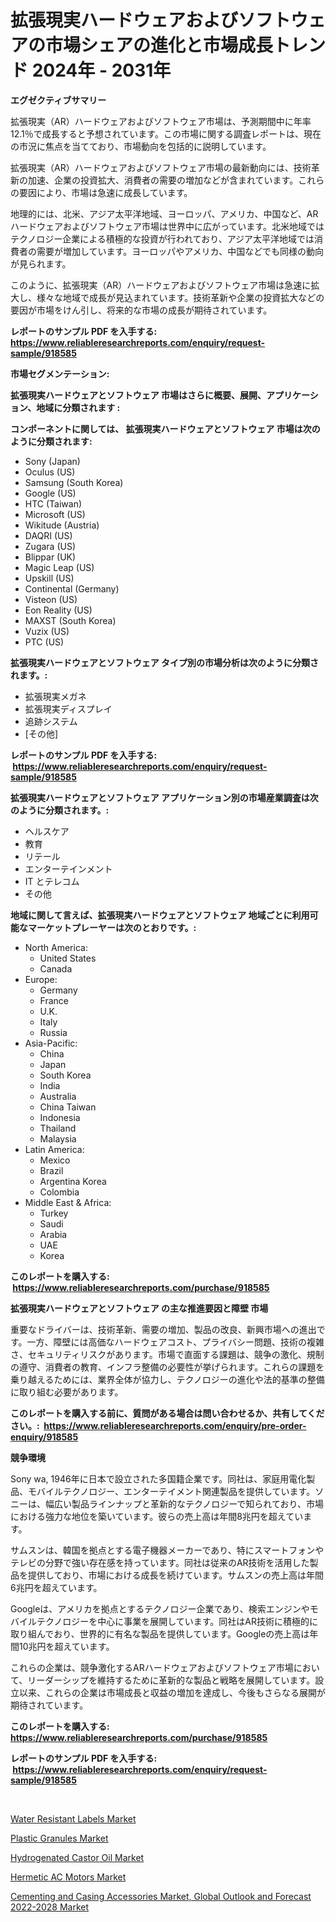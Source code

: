 <p><h1>拡張現実ハードウェアおよびソフトウェアの市場シェアの進化と市場成長トレンド 2024年 - 2031年</h1></p><p><strong>エグゼクティブサマリー</strong></p>
<p><p>拡張現実（AR）ハードウェアおよびソフトウェア市場は、予測期間中に年率12.1％で成長すると予想されています。この市場に関する調査レポートは、現在の市況に焦点を当てており、市場動向を包括的に説明しています。</p><p>拡張現実（AR）ハードウェアおよびソフトウェア市場の最新動向には、技術革新の加速、企業の投資拡大、消費者の需要の増加などが含まれています。これらの要因により、市場は急速に成長しています。</p><p>地理的には、北米、アジア太平洋地域、ヨーロッパ、アメリカ、中国など、ARハードウェアおよびソフトウェア市場は世界中に広がっています。北米地域ではテクノロジー企業による積極的な投資が行われており、アジア太平洋地域では消費者の需要が増加しています。ヨーロッパやアメリカ、中国などでも同様の動向が見られます。</p><p>このように、拡張現実（AR）ハードウェアおよびソフトウェア市場は急速に拡大し、様々な地域で成長が見込まれています。技術革新や企業の投資拡大などの要因が市場をけん引し、将来的な市場の成長が期待されています。</p></p>
<p><strong>レポートのサンプル PDF を入手する: <a href="https://www.reliableresearchreports.com/enquiry/request-sample/918585">https://www.reliableresearchreports.com/enquiry/request-sample/918585</a></strong></p>
<p><strong>市場セグメンテーション:</strong></p>
<p><strong> 拡張現実ハードウェアとソフトウェア 市場はさらに概要、展開、アプリケーション、地域に分類されます :</strong></p>
<p><strong>コンポーネントに関しては、 拡張現実ハードウェアとソフトウェア 市場は次のように分類されます: &nbsp;</strong></p>
<p><ul><li>Sony (Japan)</li><li>Oculus (US)</li><li>Samsung (South Korea)</li><li>Google (US)</li><li>HTC (Taiwan)</li><li>Microsoft (US)</li><li>Wikitude (Austria)</li><li>DAQRI (US)</li><li>Zugara (US)</li><li>Blippar (UK)</li><li>Magic Leap (US)</li><li>Upskill (US)</li><li>Continental (Germany)</li><li>Visteon (US)</li><li>Eon Reality (US)</li><li>MAXST (South Korea)</li><li>Vuzix (US)</li><li>PTC (US)</li></ul></p>
<p><strong> 拡張現実ハードウェアとソフトウェア タイプ別の市場分析は次のように分類されます。:</strong></p>
<p><ul><li>拡張現実メガネ</li><li>拡張現実ディスプレイ</li><li>追跡システム</li><li>[その他]</li></ul></p>
<p><strong>レポートのサンプル PDF を入手する: &nbsp;<a href="https://www.reliableresearchreports.com/enquiry/request-sample/918585">https://www.reliableresearchreports.com/enquiry/request-sample/918585</a></strong></p>
<p><strong> 拡張現実ハードウェアとソフトウェア アプリケーション別の市場産業調査は次のように分類されます。:</strong></p>
<p><ul><li>ヘルスケア</li><li>教育</li><li>リテール</li><li>エンターテインメント</li><li>IT とテレコム</li><li>その他</li></ul></p>
<p><strong>地域に関して言えば、拡張現実ハードウェアとソフトウェア 地域ごとに利用可能なマーケットプレーヤーは次のとおりです。:</strong></p>
<p><ul>
    <li>
        North America:
        <ul>
            <li>United States</li>
            <li>Canada</li>
        </ul>
    </li>
    <li>
        Europe:
        <ul>
            <li>Germany</li>
            <li>France</li>
            <li>U.K.</li>
            <li>Italy</li>
            <li>Russia</li>
        </ul>
    </li>
    <li>
        Asia-Pacific:
        <ul>
            <li>China</li>
            <li>Japan</li>
            <li>South Korea</li>
            <li>India</li>
            <li>Australia</li>
            <li>China Taiwan</li>
            <li>Indonesia</li>
            <li>Thailand</li>
            <li>Malaysia</li>
        </ul>
    </li>
    <li>
        Latin America:
        <ul>
            <li>Mexico</li>
            <li>Brazil</li>
            <li>Argentina Korea</li>
            <li>Colombia</li>
        </ul>
    </li>
    <li>
        Middle East & Africa:
        <ul>
            <li>Turkey</li>
            <li>Saudi</li>
            <li>Arabia</li>
            <li>UAE</li>
            <li>Korea</li>
        </ul>
    </li>
    </ul></p>
<p><strong>このレポートを購入する: &nbsp;<a href="https://www.reliableresearchreports.com/purchase/918585">https://www.reliableresearchreports.com/purchase/918585</a></strong></p>
<p><strong>拡張現実ハードウェアとソフトウェア の主な推進要因と障壁 市場</strong></p>
<p><p>重要なドライバーは、技術革新、需要の増加、製品の改良、新興市場への進出です。一方、障壁には高価なハードウェアコスト、プライバシー問題、技術の複雑さ、セキュリティリスクがあります。市場で直面する課題は、競争の激化、規制の遵守、消費者の教育、インフラ整備の必要性が挙げられます。これらの課題を乗り越えるためには、業界全体が協力し、テクノロジーの進化や法的基準の整備に取り組む必要があります。</p></p>
<p><strong>このレポートを購入する前に、質問がある場合は問い合わせるか、共有してください。:&nbsp; <a href="https://www.reliableresearchreports.com/enquiry/pre-order-enquiry/918585">https://www.reliableresearchreports.com/enquiry/pre-order-enquiry/918585</a></strong></p>
<p><strong>競争環境</strong></p>
<p><p>Sony wa, 1946年に日本で設立された多国籍企業です。同社は、家庭用電化製品、モバイルテクノロジー、エンターテイメント関連製品を提供しています。ソニーは、幅広い製品ラインナップと革新的なテクノロジーで知られており、市場における強力な地位を築いています。彼らの売上高は年間8兆円を超えています。</p><p>サムスンは、韓国を拠点とする電子機器メーカーであり、特にスマートフォンやテレビの分野で強い存在感を持っています。同社は従来のAR技術を活用した製品を提供しており、市場における成長を続けています。サムスンの売上高は年間6兆円を超えています。</p><p>Googleは、アメリカを拠点とするテクノロジー企業であり、検索エンジンやモバイルテクノロジーを中心に事業を展開しています。同社はAR技術に積極的に取り組んでおり、世界的に有名な製品を提供しています。Googleの売上高は年間10兆円を超えています。</p><p>これらの企業は、競争激化するARハードウェアおよびソフトウェア市場において、リーダーシップを維持するために革新的な製品と戦略を展開しています。設立以来、これらの企業は市場成長と収益の増加を達成し、今後もさらなる展開が期待されています。</p></p>
<p><strong>このレポートを購入する: &nbsp; <a href="https://www.reliableresearchreports.com/purchase/918585">https://www.reliableresearchreports.com/purchase/918585</a></strong></p>
<p><strong>レポートのサンプル PDF を入手する: &nbsp;<a href="https://www.reliableresearchreports.com/enquiry/request-sample/918585">https://www.reliableresearchreports.com/enquiry/request-sample/918585</a></strong><strong></strong></p>
<p>&nbsp;</p>
<p><p><a href="https://github.com/mbisetmhermsr/Market-Research-Report-List-1/blob/main/water-resistant-labels-market.md">Water Resistant Labels Market</a></p><p><a href="https://view.publitas.com/reportprime-1/plastic-granules-market-size-market-trends-and-growth-outlook-forecasted-for-period-from-2024-to-2031/">Plastic Granules Market</a></p><p><a href="https://view.publitas.com/reportprime-1/decoding-the-hydrogenated-castor-oil-market-a-deep-dive-into-the-latest-market-trends-market-segmentation-and-competitive-analysis/">Hydrogenated Castor Oil Market</a></p><p><a href="https://github.com/zjyglelu/Market-Research-Report-List-1/blob/main/hermetic-ac-motors-market.md">Hermetic AC Motors Market</a></p><p><a href="https://metal-farmhouse-e95.notion.site/Cementing-and-Casing-Accessories-Market-Global-Outlook-and-Forecast-2022-2028-Market-Offers-Provide-e4e5cb99a8bf44f1bc6ccff58eaae9a7">Cementing and Casing Accessories Market, Global Outlook and Forecast 2022-2028 Market</a></p></p>